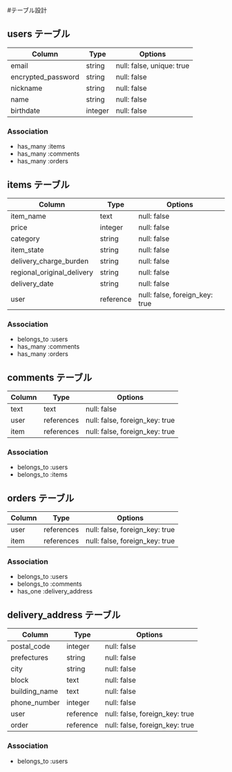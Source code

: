 #テーブル設計

## users テーブル

| Column             | Type    | Options                   |
| ------------------ | ------- | ------------------------- |
| email              | string  | null: false, unique: true |
| encrypted_password | string  | null: false               |
| nickname           | string  | null: false               |
| name               | string  | null: false               |
| birthdate          | integer | null: false               | 

### Association

- has_many :items
- has_many :comments
- has_many :orders

## items テーブル

| Column                     | Type      | Options                        |
| -------------------------- | --------- | ------------------------------ |
| item_name                  | text      | null: false                    |
| price                      | integer   | null: false                    |
| category                   | string    | null: false                    |
| item_state                 | string    | null: false                    |
| delivery_charge_burden     | string    | null: false                    |
| regional_original_delivery | string    | null: false                    |
| delivery_date              | string    | null: false                    |
| user                       | reference | null: false, foreign_key: true |

### Association

- belongs_to :users
- has_many   :comments
- has_many   :orders

## comments テーブル

| Column    | Type       | Options                        |
| --------- | ---------- | ------------------------------ |
| text      | text       | null: false                    |
| user      | references | null: false, foreign_key: true |
| item      | references | null: false, foreign_key: true |

### Association

- belongs_to :users
- belongs_to :items

## orders テーブル

| Column    | Type       | Options                        |
| --------- | ---------- | ------------------------------ |
| user      | references | null: false, foreign_key: true |
| item      | references | null: false, foreign_key: true |

### Association

- belongs_to :users
- belongs_to :comments
- has_one    :delivery_address

## delivery_address テーブル

| Column                      | Type      | Options                        |
| --------------------------- | --------- | ------------------------------ |
| postal_code                 | integer   | null: false                    |
| prefectures                 | string    | null: false                    |
| city                        | string    | null: false                    |
| block                       | text      | null: false                    |
| building_name               | text      | null: false                    |
| phone_number                | integer   | null: false                    |
| user                        | reference | null: false, foreign_key: true |
| order                       | reference | null: false, foreign_key: true |

### Association

- belongs_to :users

